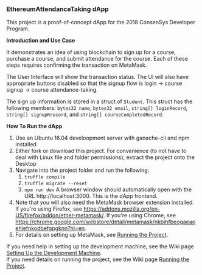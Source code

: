 ### EthereumAttendanceTaking dApp

This project is a proof-of-concept dApp for the 2018 ConsenSys Developer Program.

**Introduction and Use Case**

It demonstrates an idea of using blockchain to sign up for a course, purchase a course, and submit attendance for the course.
Each of these steps requires confirming the transaction on MetaMask.

The User Interface will show the transaction status.
The UI will also have appropriate buttons disabled so that the signup flow is login -> course signup -> course attendance-taking.

The sign up information is stored in a struct of `Student`.
This struct has the following members:
`bytes32 name`,
`bytes32 email`,
`string[] loginRecord`,
`string[] signupRrecord`, and
`string[] courseCompletedRecord`.



**How To Run the dApp**

1. Use an Ubuntu 16.04 develoopment server with ganache-cli and npm installed
2. Either fork or download this project. For convenience (to not have to deal with Linux file and folder permissions), extract the project onto the Desktop
3. Navigate into the project folder and run the following:
    1. `truffle compile`
    1. `truffle migrate --reset`
    1. `npm run dev`
A browser window should automatically open with the URL http://localhost:3000. This is the dApp frontend.
4. Note that you will also need the MetaMask browser extension installed. If you're using Firefox, see https://addons.mozilla.org/en-US/firefox/addon/ether-metamask/. If you're using Chrome, see https://chrome.google.com/webstore/detail/metamask/nkbihfbeogaeaoehlefnkodbefgpgknn?hl=en.
5. For details on setting up MetaMask, see [Running the Project](https://github.com/fritzlim/EthereumAttendanceTaking/wiki/Running-the-Project).

If you need help in setting up the development machine, see the Wiki page [Setting Up the Development Machine](https://github.com/fritzlim/EthereumAttendanceTaking/wiki/Setting-Up-the-Development-Machine).<br />
If you need details on running the project, see the Wiki page [Running the Project](https://github.com/fritzlim/EthereumAttendanceTaking/wiki/Running-the-Project).




